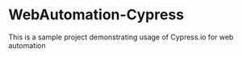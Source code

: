 # WebAutomation-Cypress
This is a sample project demonstrating usage of Cypress.io for web automation
